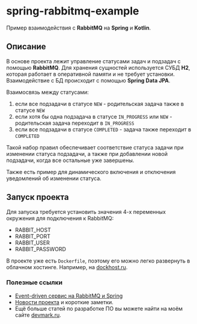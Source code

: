 # spring-rabbitmq-example
Пример взаимодействия с **RabbitMQ** на **Spring** и **Kotlin**.

## Описание
В основе проекта лежит управление статусами задач и подзадач с помощью **RabbitMQ**. Для хранения сущностей используется СУБД **H2**, которая работает в оперативной памяти и не требует установки. Взаимодействие с БД происходит с помощью **Spring Data JPA**.

Взаимосвязь между статусами:
1. если все подзадачи в статусе `NEW` - родительская задача также в статусе `NEW`
2. если хотя бы одна подзадача в статусе `IN_PROGRESS` или `NEW` - родительская задача переходит в `IN_PROGRESS`
3. если все подзадачи в статусе `COMPLETED` - задача также переходит в `COMPLETED`

Такой набор правил обеспечивает соответствие статуса задачи при изменении статуса подзадачи, а также при добавлении новой подзадачи, когда все остальные уже завершены.

Также есть пример для динамического включения и отключения уведомлений об изменении статуса.

## Запуск проекта
Для запуска требуется установить значения 4-х переменных окружения для подключения к RabbitMQ:
- RABBIT_HOST
- RABBIT_PORT
- RABBIT_USER
- RABBIT_PASSWORD

В проекте уже есть `Dockerfile`, поэтому его можно легко развернуть в облачном хостинге. Например, на [dockhost.ru](https://dockhost.ru/?utm_source=devmark&utm_medium=cpa&utm_campaign=devmark&p=z8i9gexg).

### Полезные ссылки
* [Event-driven сервис на RabbitMQ и Spring](https://devmark.ru/article/spring-rabbitmq)
* [Новости проекта](https://t.me/+RjrPWNUEwf8wZTMy) и короткие заметки.
* Ещё больше статей по разработке ПО вы можете найти на моём сайте [devmark.ru](https://devmark.ru/).